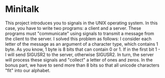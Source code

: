 # Minitalk
This project introduces you to signals in the UNIX operating system. In this case, you have to write two programs: a client and a server.  These programs must "communicate" using signals to transmit a message from the client to the server. I solved this problem as follows: I consider each letter of the message as an argument of a character type, which contains 1 byte. As you know, 1 byte is 8 bits that can contain 0 or 1. If in the first bit 1 - I will send SIGUSR2 to the server, otherwise SIGUSR2. In turn, the server will process these signals and "collect" a letter of ones and zeros. In the bonus part, we have to send more than 8 bits so that all unicode characters "fit" into our alphabet.
